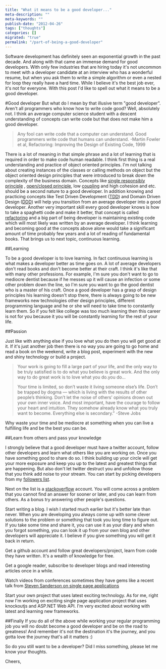 ```yaml
---
title: "What it means to be a good developer..."
meta-description: ""
meta-keywords: ""
publish-date: "2012-04-26"
tags: ["thoughts"]
categories: []
migrated: "true"
permalink: "/part-of-being-a-good-developer"
---
```

Software development has definitely seen an exponential growth in the past decade. And along with that came an immense demand for good developers. With only few industries that are hiring today it's not uncommon to meet with a developer candidate at an interview who has a wonderful resume, but when you ask them to write a simple algorithm or even a nested for loop they really have a hard time. While I believe it's the best job ever, it's not for everyone. With this post I'd like to spell out what it means to be a good developer.

#Good developer
But what do I mean by that illusive term "good developer". Aren't all programmers who know how to write code good? Well, absolutely not. I think an average computer science student with a descent understanding of concepts can write code but that does not make him a good developer.

> Any fool can write code that a
> computer can understand. Good
> programmers write code that humans can
> understand.
> -Martin Fowler et al, Refactoring: Improving the Design of Existing Code,
> 1999

There is a lot of meaning in that simple phrase and a lot of learning that is required in order to make code human readable. I think first thing is a real understanding and practice of object oriented principles. I'm not talking about creating instances of the classes or calling methods on object but the object oriented design principles that were introduced to break down the complexity of the  business domain. Concepts like [single responsibly principle][1] , [open/closed principle][2], low [coupling][3] and high cohesion and etc. should be a second nature to a good developer. In addition knowing and practicing concepts like Test Driven Development ([TDD][4]) and Domain Driven Design ([DDD][5]) will help you transition from an average developer into a good developer. Another very important skill every good developer knows is how to take a spaghetti code and make it better, that concept is called [refactoring][6] and a big part of being developer is maintaining existing code which will most likely was written by an average developer. I think learning and becoming good at the concepts above alone would take a significant amount of time probably few years and a lot of reading of fundamental books. That brings us to next topic, continuous learning. 

##Learning

To be a good developer is to love learning. In fact continuous learning is what makes a developer better as time goes on. A lot of average developers don't read books and don't become better at their craft. I think it's like that with many other professions. For example, I'm sure you don't want to go to mediocre dentist because if he messes up it will cause an infection or some other problem down the line, so I'm sure you want to go the good dentist who is a master of his craft. Once a good developer has a grasp of design principles his learning doesn't stop there, there is always going to be new frameworks new technologies other design principles, different programming language and he or she will need to take time to constantly learn them. So if you felt like college was too much learning then this career is not for you because it you will be constantly learning for the rest of your life.

##Passion

Just like with anything else if you love what you do then you will get good at it. If it's just another job then there is no way you are going to go home and read a book on the weekend, write a blog post, experiment with the new and shiny technology or build a project. 

> Your work is going to fill a large
> part of your life, and the only way to
> be truly satisfied is to do what you
> believe is great work. And the only
> way to do great work is to love what
> you do.you do...
> 
> Your time is limited, so don’t waste it living someone else’s life. Don’t be trapped by dogma — which is living with the results of other people’s thinking. Don’t let the noise of others’ opinions drown out your own inner voice. And most important, have the courage to follow your heart and intuition. They somehow already know what you truly want to become. Everything else is secondary.” 
> -Steve Jobs



Why waste your time and be mediocre at something when you can live a fulfilling life and be the best you can be.

##Learn from others and pass your knowledge

I strongly believe that a good developer must have a twitter account, follow other developers and learn what others like you are working on. Once you have something good to share do so. I think building up your circle will get your more exposure and keep you up to the latest and greatest things that are happening. But also don't let twitter destruct you and unfollow those that you think add noise to your stream. You can start by picking developers from my [followers list][7].

Next on the list is a [stackoverflow][8] account. You will come across a problem that you cannot find an answer for sooner or later, and you can learn from others. As a bonus try answering other people's questions.

Start writing a blog. I wish I started much earlier but it's better late than never. When you are developing you always come up with some clever solutions to the problem or something that took you long time to figure out. If you take some time and share it, you can use it as your diary and when you forgot something, you can look it up from your own blog and other developers will appreciate it. I believe  if you give something you will get it back in return. 

Get a github account and follow great developers/project, learn from code they have written. It's a wealth of knowledge for free.

Get a google reader, subscribe to developer blogs and read interesting articles once in a while.

Watch videos from conferences sometimes they have gems like a recent talk from [Steven Sanderson on single page applications][9] 

Start your own project that uses latest exciting technology. As for me, right now I'm working on exciting single page application project that uses knockoutjs and ASP.NET Web API. I'm very excited about working with latest and learning new frameworks.

##Finally
If you do all of the above while working your regular programming job you will no doubt become a good developer and be on the road to greatness!  And remember it's not the destination it's the journey, and you gotta love the journey that's all it matters :) 


So do you still want to be a developer? Did I miss something, please let me know your thoughts.

Cheers,


  [1]: http://en.wikipedia.org/wiki/Single_responsibility_principle
  [2]: http://en.wikipedia.org/wiki/Open/closed_principle
  [3]: http://en.wikipedia.org/wiki/Coupling_(computer_programming)
  [4]: http://www.amazon.com/gp/product/0321146530/ref=as_li_qf_sp_asin_tl?ie=UTF8&tag=sermassblo-20&linkCode=as2&camp=1789&creative=9325&creativeASIN=0321146530
  [5]: http://www.amazon.com/gp/product/0321125215/ref=as_li_tf_tl?ie=UTF8&tag=sermassblo-20&linkCode=as2&camp=1789&creative=9325&creativeASIN=0321125215
  [6]: http://www.amazon.com/gp/product/0201485672?ie=UTF8&tag=sermassblo-20&linkCode=xm2&camp=1789&creativeASIN=0201485672
  [7]: https://twitter.com/#!/mercury2269/following
  [8]: http://stackoverflow.com/
  [9]: http://channel9.msdn.com/Events/TechDays/Techdays-2012-the-Netherlands/2159